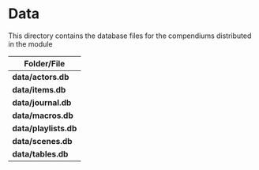 # Data

This directory contains the database files for the compendiums distributed in the module

| Folder/File           |
| --------------------- |
| **data/actors.db**    |
| **data/items.db**     |
| **data/journal.db**   |
| **data/macros.db**    |
| **data/playlists.db** |
| **data/scenes.db**    |
| **data/tables.db**    |

